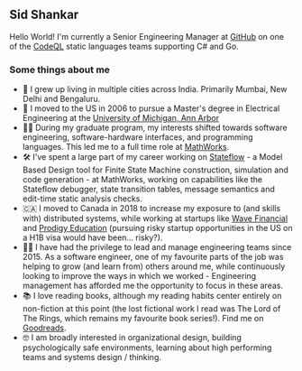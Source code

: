 ## Sid Shankar

Hello World! I'm currently a Senior Engineering Manager at [GitHub](http://github.com/) on one of the [CodeQL](https://codeql.github.com/) static languages teams supporting C# and Go. 

### Some things about me

- 🌆 I grew up living in multiple cities across India. Primarily Mumbai, New Delhi and Bengaluru. 
- 🛫 I moved to the US in 2006 to pursue a Master's degree in Electrical Engineering at the [University of Michigan, Ann Arbor](https://umich.edu/)
- 👨‍💻 During my graduate program, my interests shifted towards software engineering, software-hardware interfaces, and programming languages. This led me to a full time role at [MathWorks](https://www.mathworks.com/).
- 🛠️ I've spent a large part of my career working on [Stateflow](https://www.mathworks.com/products/stateflow.html) - a Model Based Design tool for Finite State Machine construction, simulation and code generation - at MathWorks, working on capabilities like the Stateflow debugger, state transition tables, message semantics and edit-time static analysis checks.
- 🇨🇦 I moved to Canada in 2018 to increase my exposure to (and skills with) distributed systems, while working at startups like [Wave Financial](https://www.waveapps.com/) and [Prodigy Education](https://www.prodigygame.com/) (pursuing risky startup opportunities in the US on a H1B visa would have been... risky?).
- 🧗‍♂️ I have had the privilege to lead and manage engineering teams since 2015. As a software engineer, one of my favourite parts of the job was helping to grow (and learn from) others around me, while continuously looking to improve the ways in which we worked - Engineering management has afforded me the opportunity to focus in these areas.
- 📚 I love reading books, although my reading habits center entirely on non-fiction at this point (the lost fictional work I read was The Lord of The Rings, which remains my favourite book series!). Find me on [Goodreads](https://www.goodreads.com/user/show/6595276-sid-shankar).
- 🤓 I am broadly interested in organizational design, building psychologically safe environments, learning about high performing teams and systems design / thinking. 
